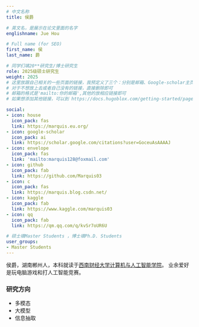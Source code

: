 ```yaml
---
# 中文名称
title: 侯爵

# 英文名，是展示在论文里面的名字
englishname: Jue Hou

# Full name (for SEO)
first_name: 侯
last_name: 爵

# 同学们填20**研究生/博士研究生
role: 2025级硕士研究生
weight: 2025
# 这里放跟自己相关的一些页面的链接，我预定义了三个：分别是邮箱、Google-scholar主页和github主页
# 对于不想放上去或者自己没有的链接，直接删除即可
# 邮箱的格式是'mailto:你的邮箱',其他的放相应链接即可
# 如果想添加其他链接，可以到 https://docs.hugoblox.com/getting-started/page-builder/#icons 上去找图标，或者直接放在下面的详细介绍上

social:
- icon: house
  icon_pack: fas
  link: https://marquis.eu.org/
- icon: google-scholar
  icon_pack: ai
  link: https://scholar.google.com/citations?user=GoceuAsAAAAJ
- icon: envelope
  icon_pack: fas
  link: 'mailto:marquis128@foxmail.com'
- icon: github
  icon_pack: fab
  link: https://github.com/Marquis03
- icon: c
  icon_pack: fas
  link: https://marquis.blog.csdn.net/
- icon: kaggle
  icon_pack: fab
  link: https://www.kaggle.com/marquis03
- icon: qq
  icon_pack: fab
  link: https://qm.qq.com/q/kvSr7oUR6U

# 硕士填Master Students ，博士填Ph.D. Students
user_groups:
- Master Students
---
```


侯爵，湖南郴州人，本科就读于[西南财经大学计算机与人工智能学院](https://it.swufe.edu.cn/)。
业余爱好是玩电脑游戏和打人工智能竞赛。

### 研究方向

- 多模态
- 大模型
- 信息抽取
